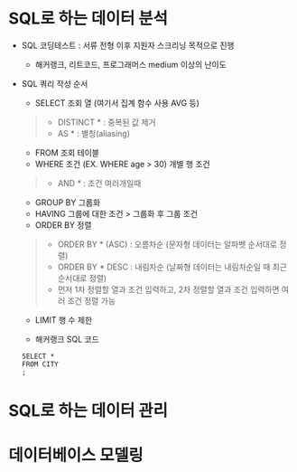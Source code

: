 # SQL로 하는 데이터 분석
* SQL 코딩테스트 : 서류 전형 이후 지원자 스크리닝 목적으로 진행
  * 해커랭크, 리트코드, 프로그래머스 medium 이상의 난이도
* SQL 쿼리 작성 순서
  * SELECT 조회 열 (여기서 집계 함수 사용 AVG 등)
   > * DISTINCT * : 중복된 값 제거
   > * AS * : 별칭(aliasing)
  * FROM 조회 테이블
  * WHERE 조건 (EX. WHERE age > 30) 개별 행 조건
   > * AND * : 조건 여러개일때
  * GROUP BY 그룹화
  * HAVING 그룹에 대한 조건 > 그룹화 후 그룹 조건
  * ORDER BY 정렬
   > * ORDER BY * (ASC) : 오름차순 (문자형 데이터는 알파벳 순서대로 정렬)
   > * ORDER BY * DESC : 내림차순 (날짜형 데이터는 내림차순일 때 최근 순서대로 정렬)
   > * 먼저 1차 정렬할 열과 조건 입력하고, 2차 정렬할 열과 조건 입력하면 여러 조건 정렬 가능
  * LIMIT 행 수 제한
 
  * 해커랭크 SQL 코드
 
  ```
  SELECT *
  FROM CITY
  ;
  ```
# SQL로 하는 데이터 관리
# 데이터베이스 모델링
